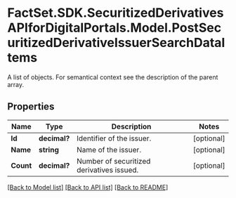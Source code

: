 # FactSet.SDK.SecuritizedDerivativesAPIforDigitalPortals.Model.PostSecuritizedDerivativeIssuerSearchDataItems
A list of objects. For semantical context see the description of the parent array.

## Properties

Name | Type | Description | Notes
------------ | ------------- | ------------- | -------------
**Id** | **decimal?** | Identifier of the issuer. | [optional] 
**Name** | **string** | Name of the issuer. | [optional] 
**Count** | **decimal?** | Number of securitized derivatives issued. | [optional] 

[[Back to Model list]](../README.md#documentation-for-models) [[Back to API list]](../README.md#documentation-for-api-endpoints) [[Back to README]](../README.md)

